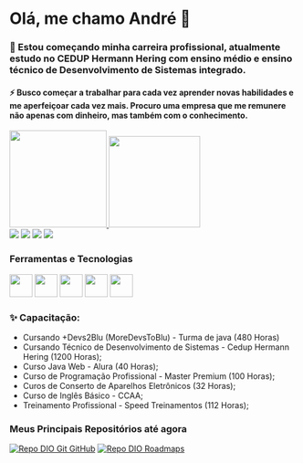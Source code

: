 # Olá, me chamo André 👋



### 🔭 Estou começando minha carreira profissional, atualmente estudo no CEDUP Hermann Hering com ensino médio e ensino técnico de Desenvolvimento de Sistemas integrado.

#### ⚡ Busco começar a trabalhar para cada vez aprender novas habilidades e me aperfeiçoar cada vez mais. Procuro uma empresa que me remunere não apenas com dinheiro, mas também com o conhecimento.



<div>
<a href="https://github.com/andre8756">
<img loading="lazy" height="170em" src="https://github-readme-stats.vercel.app/api?username=andre8756&show_icons=true&theme=dracula&include_all_commits=true&count_private=true"/>
<img loading="lazy" height="160em" src="https://github-readme-stats.vercel.app/api/top-langs/?username=andre8756&layout=compact&langs_count=7&theme=dracula"/>
</div>

<div>
<a href="https://www.youtube.com/@cargaeletronica9002" target="_blank"><img loading="lazy" src="https://img.shields.io/badge/YouTube-FF0000?style=for-the-badge&logo=youtube&logoColor=white" target="_blank"></a>
<a href="https://instagram.com/andrebr56/" target="_blank"><img loading="lazy" src="https://img.shields.io/badge/-Instagram-%23E4405F?style=for-the-badge&logo=instagram&logoColor=white" target="_blank"></a>
<a href = "mailto:contato@schmitt.andre23@gmail.com"><img loading="lazy" src="https://img.shields.io/badge/Gmail-D14836?style=for-the-badge&logo=gmail&logoColor=white" target="_blank"></a>
<a href="https://www.linkedin.com/in/andré-heriberto-schmitt-2a9ba9210/" target="_blank"><img loading="lazy" src="https://img.shields.io/badge/-LinkedIn-%230077B5?style=for-the-badge&logo=linkedin&logoColor=white" target="_blank"></a>   
</div>


### Ferramentas e Tecnologias


<img loading="lazy" src="https://cdn.jsdelivr.net/gh/devicons/devicon/icons/git/git-original.svg" width="40" height="40"/> <img src="https://cdn.jsdelivr.net/gh/devicons/devicon@latest/icons/github/github-original.svg" width="40" height="40"/> <img src="https://cdn.jsdelivr.net/gh/devicons/devicon@latest/icons/python/python-original.svg" width="40" height="40"/> <img src="https://cdn.jsdelivr.net/gh/devicons/devicon@latest/icons/java/java-original.svg" width="40" height="40"/> <img src="https://cdn.jsdelivr.net/gh/devicons/devicon@latest/icons/azuresqldatabase/azuresqldatabase-original.svg" width="40" height="40"/>
          
          
          


 ### ✨ Capacitação:
 
  - Cursando +Devs2Blu (MoreDevsToBlu) - Turma de java (480 Horas)
  - Cursando Técnico de Desenvolvimento de Sistemas - Cedup Hermann Hering (1200 Horas);
  - Curso Java Web - Alura (40 Horas);
  - Curso de Programação Profissional - Master Premium (100 Horas);
  - Curos de Conserto de Aparelhos Eletrônicos (32 Horas);
  - Curso de Inglês Básico - CCAA;
  - Treinamento Profissional - Speed Treinamentos (112 Horas);



 ### Meus Principais Repositórios até agora
[![Repo DIO Git GitHub](https://github-readme-stats.vercel.app/api/pin/?username=andre8756&repo=AprendendoJava&bg_color=0d1412&border_color=fff&show_icons=true&icon_color=5000D5&title_color=80D500&text_color=FFF)](https://github.com/andre8756/AprendendoJava)
[![Repo DIO Roadmaps](https://github-readme-stats.vercel.app/api/pin/?username=andre8756&repo=DesingPatterns&bg_color=0d1412&border_color=fff&show_icons=true&icon_color=5005D5&title_color=80D500&text_color=FFF)](https://github.com/andre8756/DesingPatterns)







